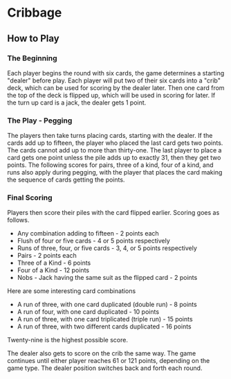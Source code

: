 # **Cribbage**

## **How to Play**

### **The Beginning**
Each player begins the round with six cards, the game determines a starting "dealer" before play. Each player will put two of their six cards into a "crib" deck, which can be used for scoring by the dealer later. Then one card from the top of the deck is flipped up, which will be used in scoring for later. If the turn up card is a jack, the dealer gets 1 point.

### **The Play - Pegging**
 The players then take turns placing cards, starting with the dealer. If the cards add up to fifteen, the player who placed the last card gets two points. The cards cannot add up to more than thirty-one. The last player to place a card gets one point unless the pile adds up to exactly 31, then they get two points. The following scores for pairs, three of a kind, four of a kind, and runs also apply during pegging, with the player that places the card making the sequence of cards getting the points.

 ### **Final Scoring**
 Players then score their piles with the card flipped earlier. Scoring goes as follows.
 
 - Any combination adding to fifteen - 2 points each
 - Flush of four or five cards - 4 or 5 points respectively
 - Runs of three, four, or five cards - 3, 4, or 5 points respectively
 - Pairs - 2 points each
 - Three of a Kind - 6 points
 - Four of a Kind - 12 points
 - Nobs - Jack having the same suit as the flipped card - 2 points

Here are some interesting card combinations

 - A run of three, with one card duplicated (double run) - 8 points
 - A run of four, with one card duplicated - 10 points
 - A run of three, with one card triplicated (triple run) - 15 points
 - A run of three, with two different cards duplicated - 16 points
 
 Twenty-nine is the highest possible score.

 The dealer also gets to score on the crib the same way. The game continues until either player reaches 61 or 121 points, depending on the game type. The dealer position switches back and forth each round.
